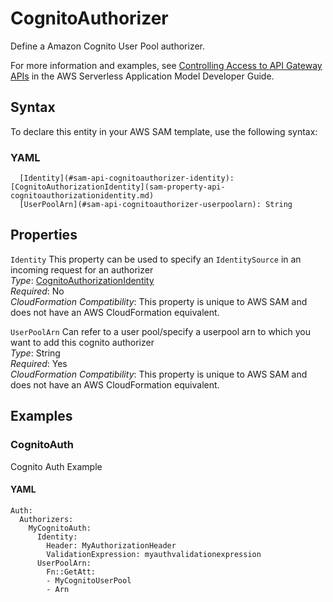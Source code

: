 # CognitoAuthorizer<a name="sam-property-api-cognitoauthorizer"></a>

Define a Amazon Cognito User Pool authorizer\.

For more information and examples, see [Controlling Access to API Gateway APIs](serverless-controlling-access-to-apis.md) in the AWS Serverless Application Model Developer Guide\.

## Syntax<a name="sam-property-api-cognitoauthorizer-syntax"></a>

To declare this entity in your AWS SAM template, use the following syntax:

### YAML<a name="sam-property-api-cognitoauthorizer-syntax.yaml"></a>

```
  [Identity](#sam-api-cognitoauthorizer-identity): [CognitoAuthorizationIdentity](sam-property-api-cognitoauthorizationidentity.md)
  [UserPoolArn](#sam-api-cognitoauthorizer-userpoolarn): String
```

## Properties<a name="sam-property-api-cognitoauthorizer-properties"></a>

 `Identity`   <a name="sam-api-cognitoauthorizer-identity"></a>
This property can be used to specify an `IdentitySource` in an incoming request for an authorizer  
*Type*: [CognitoAuthorizationIdentity](sam-property-api-cognitoauthorizationidentity.md)  
*Required*: No  
*CloudFormation Compatibility*: This property is unique to AWS SAM and does not have an AWS CloudFormation equivalent\.

 `UserPoolArn`   <a name="sam-api-cognitoauthorizer-userpoolarn"></a>
Can refer to a user pool/specify a userpool arn to which you want to add this cognito authorizer  
*Type*: String  
*Required*: Yes  
*CloudFormation Compatibility*: This property is unique to AWS SAM and does not have an AWS CloudFormation equivalent\.

## Examples<a name="sam-property-api-cognitoauthorizer--examples"></a>

### CognitoAuth<a name="sam-property-api-cognitoauthorizer--examples--cognitoauth"></a>

Cognito Auth Example

#### YAML<a name="sam-property-api-cognitoauthorizer--examples--cognitoauth--yaml"></a>

```
Auth:
  Authorizers:
    MyCognitoAuth:
      Identity:
        Header: MyAuthorizationHeader
        ValidationExpression: myauthvalidationexpression
      UserPoolArn:
        Fn::GetAtt:
        - MyCognitoUserPool
        - Arn
```